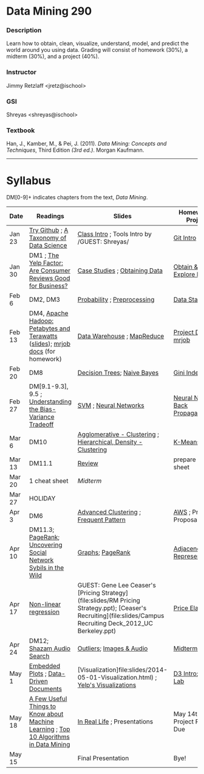 # Data Mining 290

### Description
Learn how to obtain, clean, visualize, understand, model, and
predict the world around you using data. Grading will consist of homework
(30%), a midterm (30%), and a project (40%).

### Instructor
Jimmy Retzlaff <jretz@ischool\>

### GSI
Shreyas <shreyas@ischool\>

### Textbook
Han, J., Kamber, M., & Pei, J. (2011). _Data Mining: Concepts and Techniques_, Third Edition *(3rd ed.)*. Morgan Kaufmann.

---

# Syllabus
DM[0-9]+ indicates chapters from the text, _Data Mining_.

| Date   | Readings                                                                                                                                                                                                                                   | Slides                                                                                                                                                           | Homework / Project                                                                                  |
|--------|--------------------------------------------------------------------------------------------------------------------------------------------------------------------------------------------------------------------------------------------|------------------------------------------------------------------------------------------------------------------------------------------------------------------|-----------------------------------------------------------------------------------------------------|
| Jan 23 | [Try Github](http://try.github.com) ; [A Taxonomy of Data Science](http://www.dataists.com/2010/09/a-taxonomy-of-data-science/)                                                                                                            | [Class Intro](file:slides/2014-01-23-Intro.html) ; Tools Intro by /GUEST: Shreyas/                                                                               | [Git Intro](https://github.com/seekshreyas/Introduction-to-Git-Github)                              |
| Jan 30 | DM1 ; [The Yelp Factor: Are Consumer Reviews Good for Business?](http://hbswk.hbs.edu/item/6836.html)                                                                                                                                      | [Case Studies](file:slides/2014-01-30-CaseStudies.html) ; [Obtaining Data](file:slides/2014-01-30-Obtaining-Data.html)                                           | [Obtain & Explore Data](file:slides/2014-01-30-Lab.html)                                            |
| Feb 6  | DM2, DM3                                                                                                                                                                                                                                   | [Probability](file:slides/2014-02-06-Probability.html) ; [Preprocessing](file:slides/2014-02-06-Preprocessing.html)                                              | [Data Stats](file:slides/2014-02-06-Lab.html)                                                       |
| Feb 13 | DM4, [Apache Hadoop: Petabytes and Terawatts](http://www.youtube.com/watch?v=SS27F-hYWfU) ([slides](http://prezi.com/u0ukvqzpyh5p/apache-hadoop-petabytes-and-terawatts/)); [mrjob docs](http://packages.python.org/mrjob/) (for homework) | [Data Warehouse](file:slides/2014-02-13-Data-Warehouse.html) ; [MapReduce](file:slides/2014-02-13-MapReduce.html)                                                | [Project Details](file:slides/2014-02-13-Project.html) ; [mrjob](file:slides/2014-02-13-mrjob.html) |
| Feb 20 | DM8                                                                                                                                                                                                                                        | [Decision Trees](file:slides/2014-02-20-Decision-Trees.html); [Naive Bayes](file:slides/2014-02-20-Bayes.html)                                                   | [Gini Index](file:slides/2014-02-20-Gini.html)                                                      |
| Feb 27 | DM[9.1-9.3], 9.5 ; [Understanding the Bias-Variance Tradeoff](http://scott.fortmann-roe.com/docs/BiasVariance.html)                                                                                                                        | [SVM](file:slides/2014-02-27-SVM.html) ; [Neural Networks](file:slides/2014-02-27-Neural-Network.html)                                                           | [Neural Network Back Propagation](file:slides/2014-02-27-Lab-NN.html)                               |
| Mar 6  | DM10                                                                                                                                                                                                                                       | [Agglomerative - Clustering](file:slides/2014-03-06-Clustering.html) ; [Hierarchical, Density - Clustering](file:slides/2014-03-06-Hierarchical.html)            | [K-Means](file:slides/2014-03-06-k-means.html)                                                      |
| Mar 13 | DM11.1                                                                                                                                                                                                                                     | [Review](file:slides/2014-03-13-Review.html)                                                                                                                     | prepare 1 cheat sheet                                                                               |
| Mar 20 | 1 cheat sheet                                                                                                                                                                                                                              | *Midterm*                                                                                                                                                        |                                                                                                     |
| Mar 27 | HOLIDAY                                                                                                                                                                                                                                    |                                                                                                                                                                  |                                                                                                     |
| Apr 3  | DM6                                                                                                                                                                                                                                        | [Advanced Clustering](file:slides/2014-03-13-Advanced-Cluster.html) ; [Frequent Pattern](file:slides/2014-04-03-Frequent-Pattern.html)                           | [AWS](file:slides/2014-04-03-AWS.html) ; Project Proposal Due                                       |
| Apr 10 | DM11.3; [PageRank](http://ilpubs.stanford.edu:8090/422/1/1999-66.pdf); [Uncovering Social Network Sybils in the Wild](http://arxiv.org/pdf/1106.5321)                                                                                      | [Graphs](file:slides/2014-04-10-Graphs.html); [PageRank](file:slides/2014-04-10-PageRank.html)                                                                   | [Adjacency Representations](file:slides/2014-04-10-AdjacencyRepresentations.html)                   |
| Apr 17 | [Non-linear regression](file:slides/2014-04-17-Nonlinear.pdf)                                                                                                                                                                              | GUEST: Gene Lee Ceaser's [Pricing Strategy](file:slides/RM Pricing Strategy.ppt); [Ceaser's Recruiting](file:slides/Campus Recruiting Deck_2012_UC Berkeley.ppt) | [Price Elasticity](file:slides/2014-04-17-Elasticity.html)                                          |
| Apr 24 | DM12; [Shazam Audio Search](http://www.ee.columbia.edu/~dpwe/papers/Wang03-shazam.pdf)                                                                                                                                                     | [Outliers](file:slides/2014-04-24-Outliers.html); [Images & Audio](file:slides/2014-04-24-Multimedia.html)                                                       | [Midterm Review](file:slides/2014-04-24-Midterm-HW.html)                                            |
| May 1  | [Embedded Plots](https://groups.google.com/group/gsofgs/attach/2f1cdd7a999c3ad8/embedded-plots.pdf?part=2&authuser=0) ; [Data-Driven Documents](http://vis.stanford.edu/files/2011-D3-InfoVis.pdf)                                         | [Visualization]file:slides/2014-05-01-Visualization.html) ; [Yelp's Visualizations](file:slides/2014-05-01-Yelp-Visualization.html)                              | [D3 Intro](http://vogievetsky.github.io/IntroD3/); [D3 Lab](file:slides/2014-05-01-D3.html)         |
| May 18 | [A Few Useful Things to Know about Machine Learning](http://homes.cs.washington.edu/~pedrod/papers/cacm12.pdf) ; [Top 10 Algorithms in Data Mining](http://www.cs.uvm.edu/~icdm/algorithms/10Algorithms-08.pdf)                            | [In Real Life](file:slides/2014-05-08-Real-World.html) ; Presentations                                                                                           | May 14th: Project Papers Due                                                                        |
| May 15 |                                                                                                                                                                                                                                            | Final Presentation                                                                                                                                               | Bye!                                                                                                |

